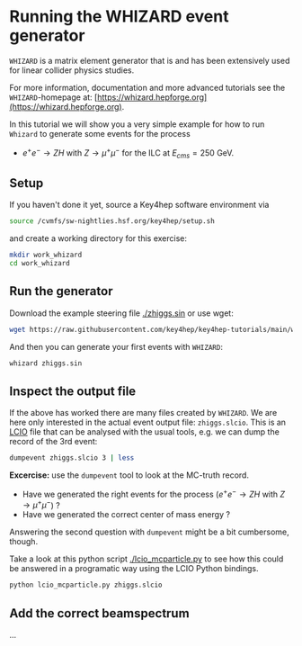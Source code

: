 # Running the WHIZARD event generator

`WHIZARD` is a matrix element generator that is and has been extensively used for 
linear collider physics studies.

For more information, documentation and more advanced tutorials see the `WHIZARD`-homepage at:
[https://whizard.hepforge.org](https://whizard.hepforge.org).

In this tutorial we will show you a very simple example for how to run `Whizard` to generate some
events for the process 
- $e^+e^- \rightarrow ZH$ with $Z\rightarrow \mu^+ \mu^-$ for the ILC at $E_{cms}=250$ GeV.

## Setup
If you haven't done it yet, source a Key4hep software environment via

```bash
source /cvmfs/sw-nightlies.hsf.org/key4hep/setup.sh
```

and create a working directory for this exercise:

```bash
mkdir work_whizard
cd work_whizard
```

## Run the generator

Download the example steering file [./zhiggs.sin](./zhiggs.sin) or use wget:

```bash
wget https://raw.githubusercontent.com/key4hep/key4hep-tutorials/main/whizard_gen/zhiggs.sin
```
And then you can generate your first events with `WHIZARD`:

```bash
whizard zhiggs.sin
```

## Inspect the output file
If the above has worked there are many files created by `WHIZARD`. We are here only interested in the actual event output file: `zhiggs.slcio`.  This is an [LCIO](https://github.com/iLCSoft/LCIO) file that can be analysed with the usual tools, e.g. we can dump the record of the 3rd event:

```bash
dumpevent zhiggs.slcio 3 | less
```
**Excercise:** use the `dumpevent` tool to look at the MC-truth record.
 - Have we generated the right events for the process ($e^+e^- \rightarrow ZH$ with $Z\rightarrow \mu^+ \mu^-$) ?
 - Have we generated the correct center of mass energy ?

Answering the second question with `dumpevent` might be a bit cumbersome, though.

Take a look at this python script [./lcio_mcparticle.py](./lcio_mcparticle.py) to see how this could be answered in a programatic way using the LCIO Python bindings.

```bash
python lcio_mcparticle.py zhiggs.slcio
```
   
## Add the correct beamspectrum
...



